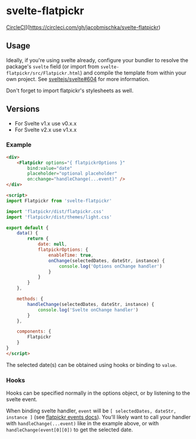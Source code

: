 # svelte-flatpickr

[CircleCI](https://circleci.com/gh/jacobmischka/svelte-flatpickr.svg?style=shield)](https://circleci.com/gh/jacobmischka/svelte-flatpickr)

## Usage

Ideally, if you're using svelte already, configure your bundler to resolve the package's `svelte` field (or import from `svelte-flatpickr/src/Flatpickr.html`) and compile the template from within your own project. See [sveltejs/svelte#604](https://github.com/sveltejs/svelte/issues/604) for more information.

Don't forget to import flatpickr's stylesheets as well.

## Versions

* For Svelte v1.x use v0.x.x
* For Svelte v2.x use v1.x.x

### Example

```html
<div>
	<Flatpickr options="{ flatpickrOptions }"
		bind:value="date"
		placeholder="optional placeholder" 
		on:change="handleChange(...event)" />
</div>

<script>
import Flatpickr from 'svelte-flatpickr'

import 'flatpickr/dist/flatpickr.css'
import 'flatpickr/dist/themes/light.css'

export default {
	data() {
		return {
			date: null,
			flatpickrOptions: {
				enableTime: true,
				onChange(selectedDates, dateStr, instance) {
					console.log('Options onChange handler')
				}
			}
		}
	},

	methods: {
		handleChange(selectedDates, dateStr, instance) {
			console.log('Svelte onChange handler')
		}
	},

	components: {
		Flatpickr
	}
}
</script>
```

The selected date(s) can be obtained using hooks or binding to `value`.

### Hooks

Hooks can be specified normally in the options object, or by listening to the svelte event.

When binding svelte handler, `event` will be `[ selectedDates, dateStr, instance ]` (see [flatpickr events docs][flatpickr-events]). You'll likely want to call your handler with `handleChange(...event)` like in the example above, or with `handleChange(event[0][0])` to get the selected date.

[flatpickr-events]: https://chmln.github.io/flatpickr/events/
